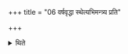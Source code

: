 +++
title = "06 वर्षवृद्धा स्थेत्यभिमन्त्र्य प्रति"

+++

<details><summary>थिते</summary>

6. With varṣavr̥ddhā stha[^1] having addressed the grains in the winnwing basket, with varṣavr̥ddhaṁ tvā[^2] he scatters them.  

[^1-2]: TS I.1.5.s.
</details>
